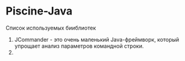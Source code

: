 # Piscine-Java
Список используемых бииблиотек
1) JCommander - это очень маленький Java-фреймворк, который упрощает анализ параметров командной строки. 
2)